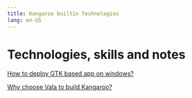```yaml
---
title: Kangaroo builtin Technologies
lang: en-US
---
```


# Technologies, skills and notes

[How to deploy GTK based app on windows?](./how-to-deploy-gtk-app-on-windows.md)

[Why choose Vala to build Kangaroo?](./why-choose-vala)
